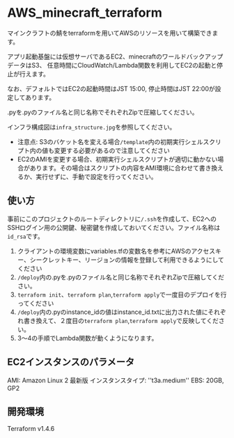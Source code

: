 # AWS_minecraft_terraform
マインクラフトの鯖をterraformを用いてAWSのリソースを用いて構築できます。

アプリ起動基盤には仮想サーバであるEC2、minecraftのワールドバックアップデータはS3、
任意時間にCloudWatch/Lambda関数を利用してEC2の起動と停止が行えます。

なお、デフォルトではEC2の起動時間はJST 15:00, 停止時間はJST 22:00が設定してあります。

.pyを.pyのファイル名と同じ名称でそれぞれZipで圧縮してください。

インフラ構成図は``infra_structure.jpg``を参照してください。

* 注意点: S3のバケット名を変える場合``/template``内の初期実行シェルスクリプト内の値も変更する必要があるので注意してください
* EC2のAMIを変更する場合、初期実行シェルスクリプトが適切に動かない場合があります。その場合はスクリプトの内容をAMI環境に合わせて書き換えるか、実行せずに、手動で設定を行ってください。

## 使い方
事前にこのプロジェクトのルートディレクトリに``/.ssh``を作成して、EC2へのSSHログイン用の公開鍵、秘密鍵を作成しておいてください。ファイル名称は``id_rsa``です。

1. クライアントの環境変数にvariables.tfの変数名を参考にAWSのアクセスキー、シークレットキー、リージョンの情報を登録して利用できるようにしてください
2. ``/deploy``内の.pyを.pyのファイル名と同じ名称でそれぞれZipで圧縮してください。
3. ``terraform init``、``terraform plan``,``terraform apply``で一度目のデプロイを行ってください
4. ``/deploy``内の.pyのinstance_idの値はinstance_id.txtに出力された値にそれぞれ書き換えて、２度目の``terraform plan``,``terraform apply``で反映してください。
5. 3～4の手順でLambda関数が動くようになります。

## EC2インスタンスのパラメータ
AMI: Amazon Linux 2 最新版
インスタンスタイプ: ''t3a.medium''
EBS: 20GB, GP2

## 開発環境

Terraform v1.4.6


